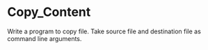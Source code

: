 # Copy_Content

Write a program to copy file. Take source file and destination file as command line arguments.
